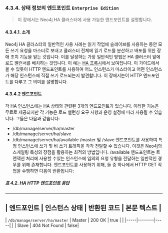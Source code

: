 ### 4.3.4. 상태 정보의 엔드포인트 `Enterprise Edition`
> 이 장에서는 Neo4j HA 클러스터에 사용 가능한 엔드포인트를 설명합니다.

#### 4.3.4.1. 소개
Neo4j HA 클러스터의 일반적인 사용 사례는 읽기 작업에 슬레이브를 사용하는 동안 모든 쓰기 요청을 마스터로 보내고 클러스터 전체에 읽기 로드를 분산하고 배포를 위한 장애 조치 기능을 얻는 것입니다. 이를 달성하는 가장 일반적인 방법은 HA 클러스터 앞에 로드 밸런서를 배치하는 것입니다. 이 예는 [HA 프록시](/haproxy-for-load-balancing.md)에서 보여집니다. 이 가이드에서 볼 수 있듯이 HTTP 엔드포인트를 사용하여 어느 인스턴스가 마스터이고 어떤 인스턴스가 해당 인스턴스에 직접 쓰기 로드되는지 발견합니다. 이 장에서는이 HTTP 엔드포인트를 다루고 그 의미를 설명합니다.

#### 4.3.4.2 엔드포인트
각 HA 인스턴스에는 HA 상태와 관련된 3개의 엔드포인트가 있습니다. 이러한 기능은 무료로 제공되지만 각 기능은 로드 밸런싱 요구 사항과 운영 설정에 따라 사용될 수 있습니다. 그들은 다음과 같습니다:
* /db/manage/server/ha/master
* /db/manage/server/ha/slave
* /db/manage/server/ha/available
/master 및 /slave 엔드포인트를 사용하여 특정 인스턴스에 쓰기 및 비 쓰기 트래픽을 각각 전달할 수 있습니다. 이것은 Neo4j의 스케일링 특성의 장점을 활용하는 최적의 방법입니다. /available 엔드포인트는 트랜잭션 처리에 사용할 수있는 인스턴스에 임의의 요청 유형을 전달하는 일반적인 경우를 위해 존재합니다.
엔드포인트를 사용하기 위해, 둘 중 하나에서 HTTP GET 작업을 수행하면 다음이 반환됩니다:

##### 표 4.2. HA HTTP 엔드포인트 응답
----
| 엔드포인트 | 인스턴스 상태 | 반환된 코드 | 본문 텍스트 |
---------------------------
| `/db/manage/server/ha/master` | Master | 200 OK | true |
|                               |-----|--------|-----|
|                               | Slave | 404 Not Found | false|
